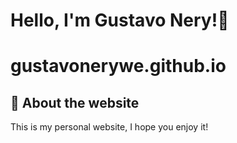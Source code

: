 
# Hello, I'm Gustavo Nery!👋
# gustavonerywe.github.io

## 🚀 About the website
This is my personal website, I hope you enjoy it!


